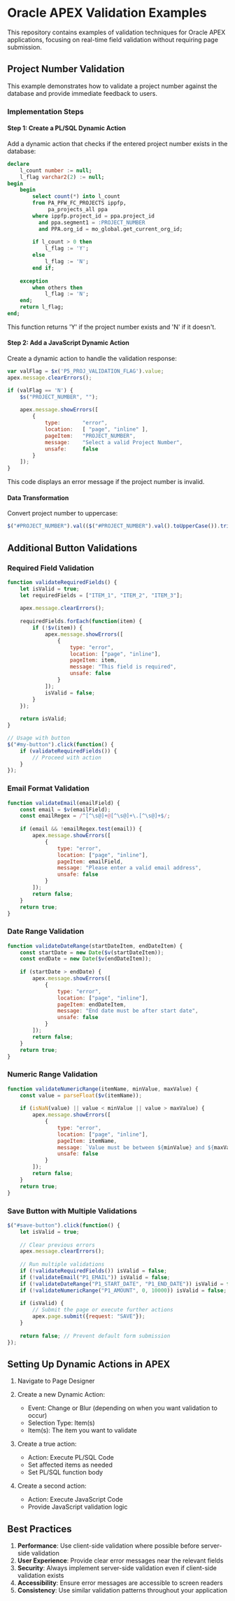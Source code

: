 # Oracle APEX Validation Examples

This repository contains examples of validation techniques for Oracle APEX applications, focusing on real-time field validation without requiring page submission.

## Project Number Validation

This example demonstrates how to validate a project number against the database and provide immediate feedback to users.

### Implementation Steps

#### Step 1: Create a PL/SQL Dynamic Action

Add a dynamic action that checks if the entered project number exists in the database:

```sql
declare
    l_count number := null;
    l_flag varchar2(2) := null;
begin
    begin
        select count(*) into l_count 
        from PA_PFW_FC_PROJECTS ippfp,
             pa_projects_all ppa 
        where ippfp.project_id = ppa.project_id
          and ppa.segment1 = :PROJECT_NUMBER 
          and PPA.org_id = mo_global.get_current_org_id;
          
        if l_count > 0 then
            l_flag := 'Y';
        else
            l_flag := 'N';
        end if;
        
    exception 
        when others then
            l_flag := 'N';
    end; 
    return l_flag;
end;
```

This function returns 'Y' if the project number exists and 'N' if it doesn't.

#### Step 2: Add a JavaScript Dynamic Action

Create a dynamic action to handle the validation response:

```javascript
var valFlag = $x('P5_PROJ_VALIDATION_FLAG').value;
apex.message.clearErrors();

if (valFlag == 'N') {
    $s("PROJECT_NUMBER", "");
    
    apex.message.showErrors([
        {
            type:       "error",
            location:   [ "page", "inline" ],
            pageItem:   "PROJECT_NUMBER",
            message:    "Select a valid Project Number",
            unsafe:     false
        }
    ]);
}    
```

This code displays an error message if the project number is invalid.

#### Data Transformation

Convert project number to uppercase:

```javascript
$("#PROJECT_NUMBER").val(($("#PROJECT_NUMBER").val().toUpperCase()).trim());
```

## Additional Button Validations

### Required Field Validation

```javascript
function validateRequiredFields() {
    let isValid = true;
    let requiredFields = ["ITEM_1", "ITEM_2", "ITEM_3"];
    
    apex.message.clearErrors();
    
    requiredFields.forEach(function(item) {
        if (!$v(item)) {
            apex.message.showErrors([
                {
                    type: "error",
                    location: ["page", "inline"],
                    pageItem: item,
                    message: "This field is required",
                    unsafe: false
                }
            ]);
            isValid = false;
        }
    });
    
    return isValid;
}

// Usage with button
$("#my-button").click(function() {
    if (validateRequiredFields()) {
        // Proceed with action
    }
});
```

### Email Format Validation

```javascript
function validateEmail(emailField) {
    const email = $v(emailField);
    const emailRegex = /^[^\s@]+@[^\s@]+\.[^\s@]+$/;
    
    if (email && !emailRegex.test(email)) {
        apex.message.showErrors([
            {
                type: "error",
                location: ["page", "inline"],
                pageItem: emailField,
                message: "Please enter a valid email address",
                unsafe: false
            }
        ]);
        return false;
    }
    return true;
}
```

### Date Range Validation

```javascript
function validateDateRange(startDateItem, endDateItem) {
    const startDate = new Date($v(startDateItem));
    const endDate = new Date($v(endDateItem));
    
    if (startDate > endDate) {
        apex.message.showErrors([
            {
                type: "error",
                location: ["page", "inline"],
                pageItem: endDateItem,
                message: "End date must be after start date",
                unsafe: false
            }
        ]);
        return false;
    }
    return true;
}
```

### Numeric Range Validation

```javascript
function validateNumericRange(itemName, minValue, maxValue) {
    const value = parseFloat($v(itemName));
    
    if (isNaN(value) || value < minValue || value > maxValue) {
        apex.message.showErrors([
            {
                type: "error",
                location: ["page", "inline"],
                pageItem: itemName,
                message: `Value must be between ${minValue} and ${maxValue}`,
                unsafe: false
            }
        ]);
        return false;
    }
    return true;
}
```

### Save Button with Multiple Validations

```javascript
$("#save-button").click(function() {
    let isValid = true;
    
    // Clear previous errors
    apex.message.clearErrors();
    
    // Run multiple validations
    if (!validateRequiredFields()) isValid = false;
    if (!validateEmail("P1_EMAIL")) isValid = false;
    if (!validateDateRange("P1_START_DATE", "P1_END_DATE")) isValid = false;
    if (!validateNumericRange("P1_AMOUNT", 0, 10000)) isValid = false;
    
    if (isValid) {
        // Submit the page or execute further actions
        apex.page.submit({request: "SAVE"});
    }
    
    return false; // Prevent default form submission
});
```

## Setting Up Dynamic Actions in APEX

1. Navigate to Page Designer
2. Create a new Dynamic Action:
   - Event: Change or Blur (depending on when you want validation to occur)
   - Selection Type: Item(s)
   - Item(s): The item you want to validate

3. Create a true action:
   - Action: Execute PL/SQL Code
   - Set affected items as needed
   - Set PL/SQL function body

4. Create a second action:
   - Action: Execute JavaScript Code
   - Provide JavaScript validation logic

## Best Practices

1. **Performance**: Use client-side validation where possible before server-side validation
2. **User Experience**: Provide clear error messages near the relevant fields
3. **Security**: Always implement server-side validation even if client-side validation exists
4. **Accessibility**: Ensure error messages are accessible to screen readers
5. **Consistency**: Use similar validation patterns throughout your application
